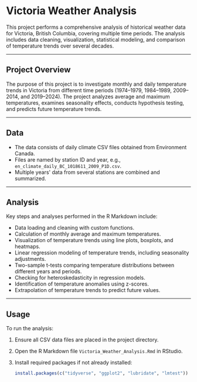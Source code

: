 # Victoria Weather Analysis

This project performs a comprehensive analysis of historical weather data for Victoria, British Columbia, covering multiple time periods. The analysis includes data cleaning, visualization, statistical modeling, and comparison of temperature trends over several decades.

---

## Project Overview

The purpose of this project is to investigate monthly and daily temperature trends in Victoria from different time periods (1974–1979, 1984–1989, 2009–2014, and 2019–2024). The project analyzes average and maximum temperatures, examines seasonality effects, conducts hypothesis testing, and predicts future temperature trends.

---

## Data

- The data consists of daily climate CSV files obtained from Environment Canada.
- Files are named by station ID and year, e.g., `en_climate_daily_BC_1018611_2009_P1D.csv`.
- Multiple years' data from several stations are combined and summarized.

---

## Analysis

Key steps and analyses performed in the R Markdown include:

- Data loading and cleaning with custom functions.
- Calculation of monthly average and maximum temperatures.
- Visualization of temperature trends using line plots, boxplots, and heatmaps.
- Linear regression modeling of temperature trends, including seasonality adjustments.
- Two-sample t-tests comparing temperature distributions between different years and periods.
- Checking for heteroskedasticity in regression models.
- Identification of temperature anomalies using z-scores.
- Extrapolation of temperature trends to predict future values.

---

## Usage

To run the analysis:

1. Ensure all CSV data files are placed in the project directory.
2. Open the R Markdown file `Victoria_Weather_Analysis.Rmd` in RStudio.
3. Install required packages if not already installed:

   ```r
   install.packages(c("tidyverse", "ggplot2", "lubridate", "lmtest"))
